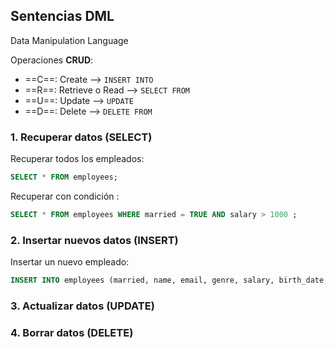 ## Sentencias DML
Data Manipulation Language

Operaciones **CRUD**:

* ==C==: Create --> ``INSERT INTO``
* ==R==: Retrieve o Read --> ``SELECT FROM`` 
* ==U==: Update -->  ``UPDATE``
* ==D==: Delete -->  ``DELETE FROM``


### 1. Recuperar datos (SELECT)

Recuperar todos los empleados:

```sql
SELECT * FROM employees;
```
Recuperar con condición :
```sql
SELECT * FROM employees WHERE married = TRUE AND salary > 1000 ;
```


### 2. Insertar nuevos datos (INSERT)

Insertar un nuevo empleado:

```sql
INSERT INTO employees (married, name, email, genre, salary, birth_date, start_at) VALUES (TRUE, 'Employee2', 'employee1@company.com', 'M', 29567.23, '1990-12-25', '08:30:00');
```

### 3. Actualizar datos (UPDATE)




### 4. Borrar datos (DELETE)

